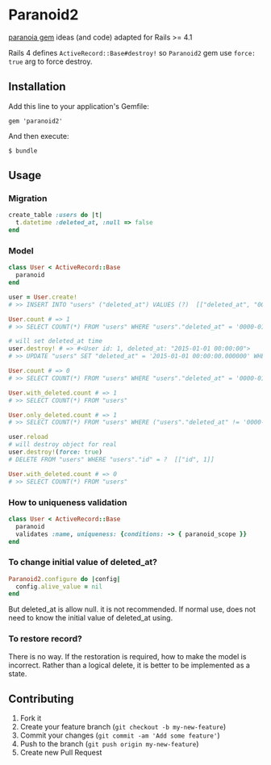 # Paranoid2

[paranoia gem](https://github.com/radar/paranoia) ideas (and code) adapted for Rails >= 4.1

Rails 4 defines `ActiveRecord::Base#destroy!` so `Paranoid2` gem use `force: true` arg to force destroy.

## Installation

Add this line to your application's Gemfile:

    gem 'paranoid2'

And then execute:

    $ bundle

## Usage

### Migration

```ruby
create_table :users do |t|
  t.datetime :deleted_at, :null => false
end
```

### Model

```ruby
class User < ActiveRecord::Base
  paranoid
end
```

```ruby
user = User.create!
# >> INSERT INTO "users" ("deleted_at") VALUES (?)  [["deleted_at", "0000-01-01 00:00:00.000000"]]

User.count # => 1
# >> SELECT COUNT(*) FROM "users" WHERE "users"."deleted_at" = '0000-01-01 00:00:00.000000'

# will set deleted_at time
user.destroy! # => #<User id: 1, deleted_at: "2015-01-01 00:00:00">
# >> UPDATE "users" SET "deleted_at" = '2015-01-01 00:00:00.000000' WHERE "users"."id" = ?  [["id", 1]]

User.count # => 0
# >> SELECT COUNT(*) FROM "users" WHERE "users"."deleted_at" = '0000-01-01 00:00:00.000000'

User.with_deleted.count # => 1
# >> SELECT COUNT(*) FROM "users"

User.only_deleted.count # => 1
# >> SELECT COUNT(*) FROM "users" WHERE ("users"."deleted_at" != '0000-01-01 00:00:00.000000')

user.reload
# will destroy object for real
user.destroy!(force: true)
# DELETE FROM "users" WHERE "users"."id" = ?  [["id", 1]]

User.with_deleted.count # => 0
# >> SELECT COUNT(*) FROM "users"
```

### How to uniqueness validation

```ruby
class User < ActiveRecord::Base
  paranoid
  validates :name, uniqueness: {conditions: -> { paranoid_scope }}
end
```

### To change initial value of deleted_at?

```ruby
Paranoid2.configure do |config|
  config.alive_value = nil
end
```

But deleted_at is allow null. it is not recommended.
If normal use, does not need to know the initial value of deleted_at using.

### To restore record?

There is no way.
If the restoration is required, how to make the model is incorrect.
Rather than a logical delete, it is better to be implemented as a state.

## Contributing

1. Fork it
2. Create your feature branch (`git checkout -b my-new-feature`)
3. Commit your changes (`git commit -am 'Add some feature'`)
4. Push to the branch (`git push origin my-new-feature`)
5. Create new Pull Request
